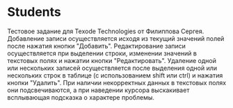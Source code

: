 # Students
Тестовое задание для Texode Technologies от Филиппова Сергея.
Добавление записи осуществляется исходя из текущий значений полей после нажатия кнопки "Добавить".
Редактирование записи осуществляется при выделении строки, изменении значений в текстовых полях и нажатии кнопки "Редактировать".
Удаление одной или нескольких записей осуществляется после выделения одной или нескольких строк в таблице (с использованием shift или ctrl) и нажатия кнопки "Удалить".
При наличии некорректных данных в текстовых полях они подсвечиваются, а при наведении курсора выскакивает всплывающая подсказка о характере проблемы.
